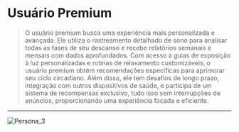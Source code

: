 # Usuário Premium
> O usuário premium busca uma experiência mais personalizada e avançada. Ele utiliza o rastreamento detalhado de sono para analisar todas as fases de seu descanso e recebe relatórios semanais e mensais com dados aprofundados. Com acesso a guias de exposição à luz personalizadas e rotinas de relaxamento customizáveis, o usuário premium obtém recomendações específicas para aprimorar seu ciclo circadiano. Além disso, ele tem desafios de longo prazo, integração com outros dispositivos de saúde, e participa de um sistema de recompensas exclusivo, tudo isso sem interrupções de anúncios, proporcionando uma experiência focada e eficiente.

---

![Persona_3](https://drive.google.com/uc?export=view&id=1CvY1DFRFXCDK1ZItKM_C6rNu1Fpyyvhq)
